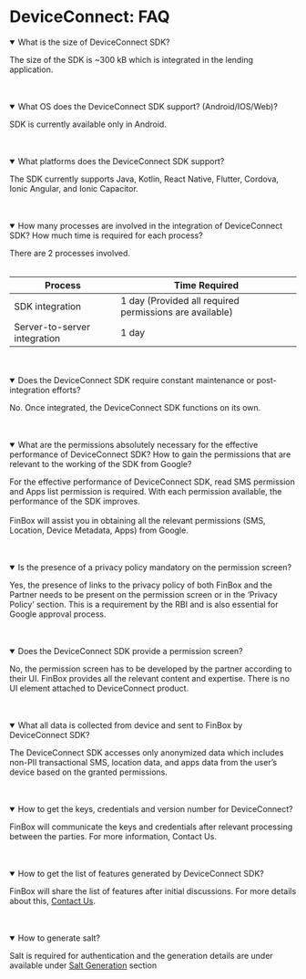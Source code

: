 # DeviceConnect: FAQ

<details open>
<summary>What is the size of DeviceConnect SDK?</summary>

The size of the SDK is ~300 kB which is integrated in the lending application.
</details>
<br>
<br>
<details open>
<summary>What OS does the DeviceConnect SDK support? (Android/IOS/Web)?</summary>

SDK is currently available only in Android.
</details>
<br>
<br>
<details open>
<summary>What platforms does the DeviceConnect SDK support?</summary>

The SDK currently supports Java, Kotlin, React Native, Flutter, Cordova, Ionic Angular, and Ionic Capacitor.
</details>
<br>
<br>
<details open>
<summary>How many processes are involved in the integration of DeviceConnect SDK? How much time is required for each process?</summary>

There are 2 processes involved.
<br>
<br>

| Process                       | Time Required                                             |
|-------------------------------|-----------------------------------------------------------|
| SDK integration               | 1 day  (Provided all required permissions are available)  |
| Server-to-server integration  | 1 day                                                     |
</details>
<br>
<br>
<details open>
<summary>Does the DeviceConnect SDK require constant maintenance or post-integration efforts?</summary>

No. Once integrated, the DeviceConnect SDK functions on its own.
</details>
<br>
<br>
<details open>
<summary>What are the permissions absolutely necessary for the effective performance of DeviceConnect SDK? How to gain the permissions that are relevant to the working of the SDK from Google?</summary>

For the effective performance of DeviceConnect SDK, read SMS permission and Apps list permission is required. With each permission available, the performance of the SDK improves.
<br>
<br>
FinBox will assist you in obtaining all the relevant permissions (SMS, Location, Device Metadata, Apps) from Google.
</details>
<br>
<br>
<details open>
<summary>Is the presence of a privacy policy mandatory on the permission screen?</summary>

Yes, the presence of links to the privacy policy of both FinBox and the Partner needs to be present on the permission screen or in the ‘Privacy Policy’ section. This is a requirement by the RBI and is also essential for Google approval process.
</details>
<br>
<br>
<details open>
<summary>Does the DeviceConnect SDK provide a permission screen?</summary>

No, the permission screen has to be developed by the partner according to their UI. FinBox provides all the relevant content and expertise. There is no UI element attached to DeviceConnect product.
</details>
<br>
<br>
<details open>
<summary>What all data is collected from device and sent to FinBox by DeviceConnect SDK?</summary>

The DeviceConnect SDK accesses only anonymized data which includes non-PII transactional SMS, location data, and apps data from the user’s device based on the granted permissions.
</details>
<br>
<br>
<details open>
<summary>How to get the keys, credentials and version number for DeviceConnect?</summary>

FinBox will communicate the keys and credentials after relevant processing between the parties. For more information, Contact Us.
</details>
<br>
<br>
<details open>
<summary>How to get the list of features generated by DeviceConnect SDK?</summary>

FinBox will share the list of features after initial discussions. For more details about this, [Contact Us](mailto:biz@finbox.in).
</details>
<br>
<br>
<details open>
<summary>How to generate salt?</summary>

Salt is required for authentication and the generation details are under available under [Salt Generation](https://docs.finbox.in/device-connect/salt-generation.html#calculate-salt) section
</details>
